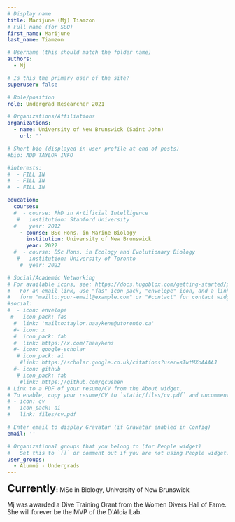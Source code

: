 ```yaml
---
# Display name
title: Marijune (Mj) Tiamzon 
# Full name (for SEO)
first_name: Marijune
last_name: Tiamzon

# Username (this should match the folder name)
authors:
  - Mj

# Is this the primary user of the site?
superuser: false

# Role/position
role: Undergrad Researcher 2021

# Organizations/Affiliations
organizations:
  - name: University of New Brunswick (Saint John)
    url: ''

# Short bio (displayed in user profile at end of posts)
#bio: ADD TAYLOR INFO

#interests:
#  - FILL IN
#  - FILL IN
#  - FILL IN

education:
  courses:
  #  - course: PhD in Artificial Intelligence
   #   institution: Stanford University
  #    year: 2012
    - course: BSc Hons. in Marine Biology
      institution: University of New Brunswick
      year: 2022
  #  - course: BSc Hons. in Ecology and Evolutionary Biology
   #   institution: University of Toronto
    #  year: 2022

# Social/Academic Networking
# For available icons, see: https://docs.hugoblox.com/getting-started/page-builder/#icons
#   For an email link, use "fas" icon pack, "envelope" icon, and a link in the
#   form "mailto:your-email@example.com" or "#contact" for contact widget.
#social:
#  - icon: envelope
 #   icon_pack: fas
  #  link: 'mailto:taylor.naaykens@utoronto.ca'
  #- icon: x
  #  icon_pack: fab
  #  link: https://x.com/Tnaaykens
  #- icon: google-scholar
   # icon_pack: ai
    #link: https://scholar.google.co.uk/citations?user=sIwtMXoAAAAJ
  #- icon: github
   # icon_pack: fab
    #link: https://github.com/gcushen
# Link to a PDF of your resume/CV from the About widget.
# To enable, copy your resume/CV to `static/files/cv.pdf` and uncomment the lines below.
# - icon: cv
#   icon_pack: ai
#   link: files/cv.pdf

# Enter email to display Gravatar (if Gravatar enabled in Config)
email: ''

# Organizational groups that you belong to (for People widget)
#   Set this to `[]` or comment out if you are not using People widget.
user_groups:
  - Alumni - Undergrads
---
```


**<font size="5.5">Currently</font>:** MSc in Biology, University of New Brunswick

Mj was awarded a Dive Training Grant from the Women Divers Hall of Fame. She will forever be the MVP of the D'Aloia Lab.